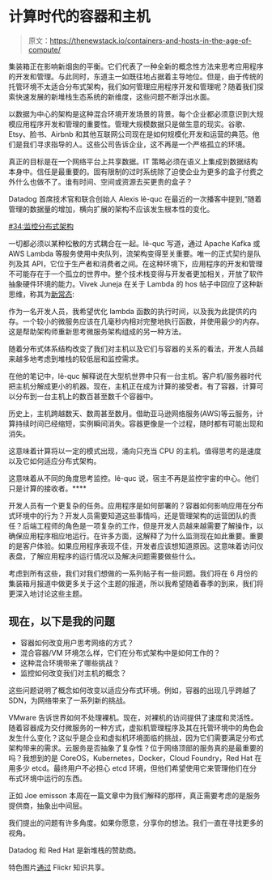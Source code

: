 # 计算时代的容器和主机

> 原文：<https://thenewstack.io/containers-and-hosts-in-the-age-of-compute/>

集装箱正在影响新烟囱的平衡。它们代表了一种全新的概念性方法来思考应用程序的开发和管理。与此同时，东道主一如既往地占据着主导地位。但是，由于传统的托管环境不太适合分布式架构，我们如何管理应用程序开发和管理呢？随着我们探索快速发展的新堆栈生态系统的新维度，这些问题不断浮出水面。

以数据为中心的架构是这种混合环境开发场景的背景。每个企业都必须意识到大规模应用程序开发和管理的重要性。管理大规模数据只是做生意的现实。谷歌、Etsy、脸书、Airbnb 和其他互联网公司现在是如何规模化开发和运营的典范。他们是我们寻求指导的人。这些公司告诉企业，这不再是一个严格孤立的环境。

真正的目标是在一个网络平台上共享数据。IT 策略必须在语义上集成到数据结构本身中。信任是最重要的。固有限制的过时系统除了迫使企业为更多的盒子付费之外什么也做不了。谁有时间、空间或资源去买更贵的盒子？

Datadog 首席技术官和联合创始人 Alexis lê-quc 在最近的一次播客中提到,“随着管理的数据量的增加，横向扩展的架构不应该发生根本性的变化。

[#34:监控分布式架构](https://thenewstack.simplecast.com/episodes/34-monitoring-distributed-architectures)

一切都必须以某种松散的方式耦合在一起。lê-quc 写道，通过 Apache Kafka 或 AWS Lambda 等服务使用中央队列，流架构变得至关重要。唯一的正式契约是队列及其 API，它位于生产者和消费者之间。在这种环境下，应用程序的开发和管理不可能存在于一个孤立的世界中。整个技术栈变得与开发者更加相关，开放了软件抽象硬件环境的能力。Vivek Juneja 在关于 Lambda 的 hos 帖子中回应了这种新思维，称其为[新常态](https://thenewstack.io/aws-lambda-is-a-step-towards-creating-a-new-normal/):

作为一名开发人员，我希望优化 lambda 函数的执行时间，以及我为此提供的内存。一个较小的微服务应该在几毫秒内相对完整地执行函数，并使用最少的内存。这是帮助架构师重新思考微服务架构组成的另一种方法。

随着分布式体系结构改变了我们对主机以及它们与容器的关系的看法，开发人员越来越多地考虑到堆栈的较低层和监控需求。

在他的笔记中，lê-quc 解释说在大型机世界中只有一台主机。客户机/服务器时代把主机分解成更小的机器。现在，主机正在成为计算的接受者。有了容器，计算可以分布到一台主机上的数百甚至数千个容器中。

历史上，主机跨越数天、数周甚至数月。借助亚马逊网络服务(AWS)等云服务，计算持续时间已经缩短，实例瞬间消失。容器更像是一个过程，随时都有可能出现和消失。

这意味着计算将以一定的模式出现，涌向只充当 CPU 的主机。值得思考的是速度以及它如何适应分布式架构。

这意味着从不同的角度思考监控。lê-quc 说，宿主不再是监控宇宙的中心。他们只是计算的接收者。****

开发人员有一个更复杂的任务。应用程序是如何部署的？容器如何影响应用在分布式环境中的行为？开发人员需要知道这些事情吗，还是管理架构的运营团队的责任？后端工程师的角色是一项复杂的工作，但是开发人员越来越需要了解操作，以确保应用程序相应地运行。在许多方面，这解释了为什么监测现在如此重要。重要的是客户体验。如果应用程序表现不佳，开发者应该想知道原因。这意味着访问仪表盘，了解应用程序的运行情况以及解决问题需要做些什么。

考虑到所有这些，我们对我们想做的一系列帖子有一些问题。我们将在 6 月份的集装箱月报道中做更多关于这个主题的报道，所以我希望随着春季的到来，我们将更深入地讨论这些主题。

## 现在，以下是我的问题

*   容器如何改变用户思考网络的方式？
*   混合容器/VM 环境怎么样，它们在分布式架构中是如何工作的？
*   这种混合环境带来了哪些挑战？
*   监控如何改变我们对主机的概念？

这些问题说明了概念如何改变以适应分布式环境。例如，容器的出现几乎跨越了 SDN，为网络带来了一系列新的挑战。

VMware 告诉世界如何不处理裸机。现在，对裸机的访问提供了速度和灵活性。随着容器成为交付微服务的一种方式，虚拟机管理程序及其在托管环境中的角色会发生什么变化？这似乎是企业和虚拟机环境面临的挑战，因为它们需要满足分布式架构带来的需求。云服务是否抽象了复杂性？位于网络顶部的服务真的是最重要的吗？我想到的是 CoreOS，Kubernetes，Docker，Cloud Foundry，Red Hat 在用多少 etcd。最终用户不必担心 etcd 环境，但他们希望使用它来管理他们在分布式环境中运行的东西。

正如 Joe emisson 本周在一篇文章中为我们解释的那样，真正需要考虑的是服务提供商，抽象出中间层。

我们提出的问题有许多角度。如果你愿意，分享你的想法。我们一直在寻找更多的视角。

Datadog 和 Red Hat 是新堆栈的赞助商。

特色图片[通过](https://www.flickr.com/photos/st3f4n/2825426347/in/photolist-) Flickr 知识共享。

<svg xmlns:xlink="http://www.w3.org/1999/xlink" viewBox="0 0 68 31" version="1.1"><title>Group</title> <desc>Created with Sketch.</desc></svg>